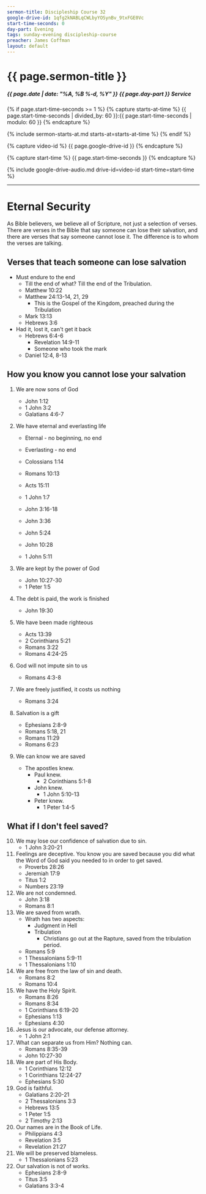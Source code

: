 ```yaml
---
sermon-title: Discipleship Course 32
google-drive-id: 1qfg2kNABLqCWLbyYOSynBv_9txFGE0Vc
start-time-seconds: 0
day-part: Evening
tags: sunday-evening discipleship-course
preacher: James Coffman
layout: default
---
```


# {{ page.sermon-title }}

##### {{ page.date | date: "%A, %B %-d, %Y" }} {{ page.day-part }} Service

{% if page.start-time-seconds >= 1 %}
{% capture starts-at-time %}
{{ page.start-time-seconds | divided_by: 60 }}:{{ page.start-time-seconds | modulo: 60 }}
{% endcapture %}

{% include sermon-starts-at.md starts-at=starts-at-time %}
{% endif %}

{% capture video-id %}
{{ page.google-drive-id }}
{% endcapture %}

{% capture start-time %}
{{ page.start-time-seconds }}
{% endcapture %}

{% include google-drive-audio.md drive-id=video-id start-time=start-time %}

***

# Eternal Security

As Bible believers, we believe all of Scripture, not just a selection of verses. There are verses in the Bible that say someone can lose their salvation, and there are verses that say someone cannot lose it. The difference is to whom the verses are talking.

## Verses that teach someone can lose salvation

- Must endure to the end
    - Till the end of what? Till the end of the Tribulation.
    - Matthew 10:22
    - Matthew 24:13-14, 21, 29
        - This is the Gospel of the Kingdom, preached during the Tribulation
    - Mark 13:13
    - Hebrews 3:6
- Had it, lost it, can't get it back
    - Hebrews 6:4-6
        - Revelation 14:9-11
        - Someone who took the mark
    - Daniel 12:4, 8-13

## How you know you cannot lose your salvation

1. We are now sons of God

    - John 1:12
    - 1 John 3:2
    - Galatians 4:6-7

2. We have eternal and everlasting life

    - Eternal - no beginning, no end
    - Everlasting - no end

    - Colossians 1:14
    - Romans 10:13
    - Acts 15:11
    - 1 John 1:7
    - John 3:16-18
    - John 3:36
    - John 5:24
    - John 10:28
    - 1 John 5:11

3. We are kept by the power of God

    - John 10:27-30
    - 1 Peter 1:5

4. The debt is paid, the work is finished

    - John 19:30

5. We have been made righteous

    - Acts 13:39
    - 2 Corinthians 5:21
    - Romans 3:22
    - Romans 4:24-25

6. God will not impute sin to us

    - Romans 4:3-8

7. We are freely justified, it costs us nothing

    - Romans 3:24

8. Salvation is a gift

    - Ephesians 2:8-9
    - Romans 5:18, 21
    - Romans 11:29
    - Romans 6:23

9. We can know we are saved

    - The apostles knew.
        - Paul knew.
            - 2 Corinthians 5:1-8
        - John knew.
            - 1 John 5:10-13
        - Peter knew.
            - 1 Peter 1:4-5

## What if I don't feel saved?

10. We may lose our confidence of salvation due to sin.
    - 1 John 3:20-21
11. Feelings are deceptive. You know you are saved because you did what the Word of God said you needed to in order to get saved.
    - Proverbs 28:26
    - Jeremiah 17:9
    - Titus 1:2
    - Numbers 23:19
12. We are not condemned.
    - John 3:18
    - Romans 8:1
13. We are saved from wrath.
    - Wrath has two aspects:
        - Judgment in Hell
        - Tribulation
            - Christians go out at the Rapture, saved from the tribulation period.
    - Romans 5:9
    - 1 Thessalonians 5:9-11
    - 1 Thessalonians 1:10
14. We are free from the law of sin and death.
    - Romans 8:2
    - Romans 10:4
15. We have the Holy Spirit.
    - Romans 8:26
    - Romans 8:34
    - 1 Corinthians 6:19-20
    - Ephesians 1:13
    - Ephesians 4:30
16. Jesus is our advocate, our defense attorney.
    - 1 John 2:1
17. What can separate us from Him? Nothing can.
    - Romans 8:35-39
    - John 10:27-30
18. We are part of His Body.
    - 1 Corinthians 12:12
    - 1 Corinthians 12:24-27
    - Ephesians 5:30
19. God is faithful.
    - Galatians 2:20-21
    - 2 Thessalonians 3:3
    - Hebrews 13:5
    - 1 Peter 1:5
    - 2 Timothy 2:13
20. Our names are in the Book of Life.
    - Philippians 4:3
    - Revelation 3:5
    - Revelation 21:27
21. We will be preserved blameless.
    - 1 Thessalonians 5:23
22. Our salvation is not of works.
    - Ephesians 2:8-9
    - Titus 3:5
    - Galatians 3:3-4
